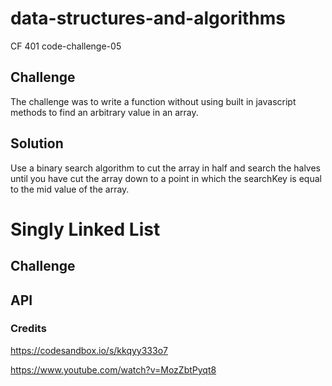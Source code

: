 # data-structures-and-algorithms
CF 401 code-challenge-05

## Challenge
The challenge was to write a function without using built in javascript methods to find an arbitrary value in an array. 

## Solution 
Use a binary search algorithm to cut the array in half and search the halves until you have cut the array down to a point in which the searchKey is equal to the mid value of the array.


# Singly Linked List
<!-- Short summary or background information -->

## Challenge
<!-- Description of the challenge -->

## API
<!-- Description of each method publicly available to your Linked List -->

### Credits

https://codesandbox.io/s/kkqyy333o7

https://www.youtube.com/watch?v=MozZbtPyqt8
